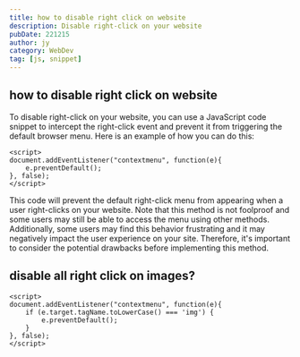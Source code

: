 ```yaml
---
title: how to disable right click on website
description: Disable right-click on your website
pubDate: 221215
author: jy
category: WebDev
tag: [js, snippet]
---
```


## how to disable right click on website

To disable right-click on your website, you can use a JavaScript code snippet to intercept the right-click event and prevent it from triggering the default browser menu. Here is an example of how you can do this:

```
<script>
document.addEventListener("contextmenu", function(e){
    e.preventDefault();
}, false);
</script>
```

This code will prevent the default right-click menu from appearing when a user right-clicks on your website. Note that this method is not foolproof and some users may still be able to access the menu using other methods. Additionally, some users may find this behavior frustrating and it may negatively impact the user experience on your site. Therefore, it's important to consider the potential drawbacks before implementing this method.

## disable all right click on images?

```
<script>
document.addEventListener("contextmenu", function(e){
    if (e.target.tagName.toLowerCase() === 'img') {
        e.preventDefault();
    }
}, false);
</script>
```
